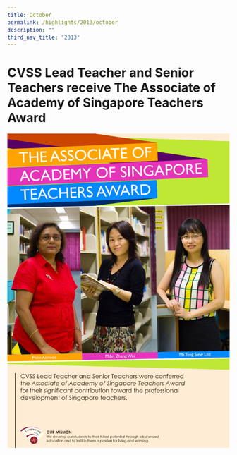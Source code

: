 ```yaml
---
title: October
permalink: /highlights/2013/october
description: ""
third_nav_title: "2013"
---
```

# CVSS Lead Teacher and Senior Teachers receive The Associate of Academy of Singapore Teachers Award
![](/images/astawards01.jpeg)